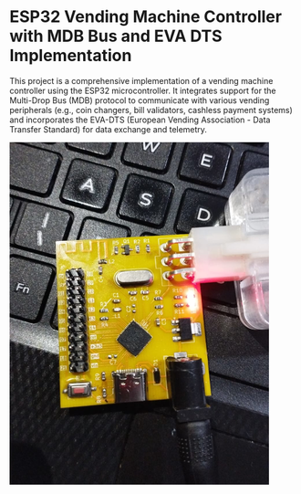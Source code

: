# ESP32 Vending Machine Controller with MDB Bus and EVA DTS Implementation
This project is a comprehensive implementation of a vending machine controller using the ESP32 microcontroller. It integrates support for the Multi-Drop Bus (MDB) protocol to communicate with various vending peripherals (e.g., coin changers, bill validators, cashless payment systems) and incorporates the EVA-DTS (European Vending Association - Data Transfer Standard) for data exchange and telemetry.

![Vending Machine Controller](mdb-master-esp32s3_assembled.png)
